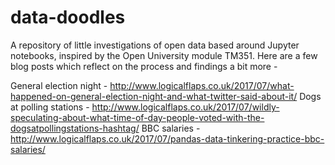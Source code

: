 # data-doodles
A repository of little investigations of open data based around Jupyter notebooks, inspired by the Open University module TM351. Here are a few blog posts which reflect on the process and findings a bit more - 

General election night - http://www.logicalflaps.co.uk/2017/07/what-happened-on-general-election-night-and-what-twitter-said-about-it/
Dogs at polling stations - http://www.logicalflaps.co.uk/2017/07/wildly-speculating-about-what-time-of-day-people-voted-with-the-dogsatpollingstations-hashtag/
BBC salaries - http://www.logicalflaps.co.uk/2017/07/pandas-data-tinkering-practice-bbc-salaries/
